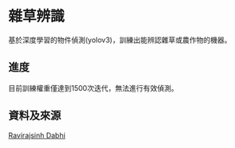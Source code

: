 # 雜草辨識

基於深度學習的物件偵測(yolov3)，訓練出能辨認雜草或農作物的機器。

## 進度

目前訓練權重僅達到1500次迭代，無法進行有效偵測。

## 資料及來源

[Ravirajsinh Dabhi](https://www.kaggle.com/ravirajsinh45/crop-and-weed-detection-data-with-bounding-boxes)
